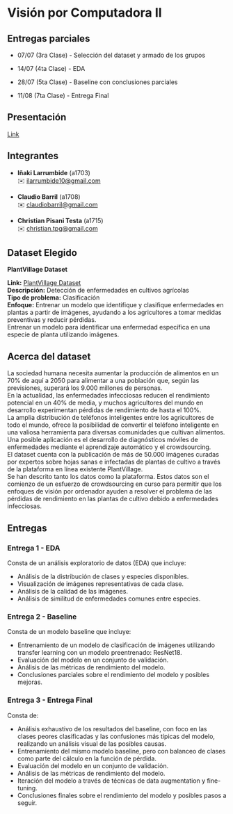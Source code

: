 # Visión por Computadora II

## Entregas parciales

* 07/07 (3ra Clase) - Selección del dataset y armado de los grupos

* 14/07 (4ta Clase) - EDA

* 28/07 (5ta Clase) - Baseline con conclusiones parciales

* 11/08 (7ta Clase)  - Entrega Final

## Presentación

[Link](https://docs.google.com/presentation/d/17w73SuldkLfFn8Y4MhdrUNgf-jo2GDkRfNBzaEHOqlc/edit?usp=sharing)

## Integrantes

- **Iñaki Larrumbide** (a1703)  
  ✉️ [ilarrumbide10@gmail.com](mailto:ilarrumbide10@gmail.com)

- **Claudio Barril** (a1708)  
  ✉️ [claudiobarril@gmail.com](mailto:claudiobarril@gmail.com)

- **Christian Pisani Testa** (a1715)  
  ✉️ [christian.tpg@gmail.com](mailto:christian.tpg@gmail.com)

## Dataset Elegido

**PlantVillage Dataset**

**Link:** [PlantVillage Dataset](https://www.kaggle.com/datasets/abdallahalidev/plantvillage-dataset)\
**Descripción:** Detección de enfermedades en cultivos agrícolas\
**Tipo de problema:** Clasificación\
**Enfoque:** Entrenar un modelo que identifique y clasifique enfermedades en plantas a partir de imágenes, ayudando a los agricultores a tomar medidas preventivas y reducir pérdidas.\
Entrenar un modelo para identificar una enfermedad específica en una especie de planta utilizando imágenes.

## Acerca del dataset

La sociedad humana necesita aumentar la producción de alimentos en un 70% de aquí a 2050 para alimentar a una población que, según las previsiones, superará los 9.000 millones de personas.\
En la actualidad, las enfermedades infecciosas reducen el rendimiento potencial en un 40% de media, y muchos agricultores del mundo en desarrollo experimentan pérdidas de rendimiento de hasta el 100%.\
La amplia distribución de teléfonos inteligentes entre los agricultores de todo el mundo, ofrece la posibilidad de convertir el teléfono inteligente en una valiosa herramienta para diversas comunidades que cultivan alimentos.\
Una posible aplicación es el desarrollo de diagnósticos móviles de enfermedades mediante el aprendizaje automático y el crowdsourcing.\
El dataset cuenta con la publicación de más de 50.000 imágenes curadas por expertos sobre hojas sanas e infectadas de plantas de cultivo a través de la plataforma en línea existente PlantVillage. \
Se han descrito tanto los datos como la plataforma. Estos datos son el comienzo de un esfuerzo de crowdsourcing en curso para permitir que los enfoques de visión por ordenador ayuden a resolver el problema de las pérdidas de rendimiento en las plantas de cultivo debido a enfermedades infecciosas.

## Entregas

### Entrega 1 - EDA

Consta de un análisis exploratorio de datos (EDA) que incluye:
- Análisis de la distribución de clases y especies disponibles.
- Visualización de imágenes representativas de cada clase.
- Análisis de la calidad de las imágenes.
- Análisis de similitud de enfermedades comunes entre especies.

### Entrega 2 - Baseline

Consta de un modelo baseline que incluye:
- Entrenamiento de un modelo de clasificación de imágenes utilizando transfer learning con un modelo preentrenado: ResNet18.
- Evaluación del modelo en un conjunto de validación.
- Análisis de las métricas de rendimiento del modelo.
- Conclusiones parciales sobre el rendimiento del modelo y posibles mejoras.

### Entrega 3 - Entrega Final

Consta de:
- Análisis exhaustivo de los resultados del baseline, con foco en las clases peores clasificadas y las confusiones más típicas del modelo, realizando un análisis visual de las posibles causas.
- Entrenamiento del mismo modelo baseline, pero con balanceo de clases como parte del cálculo en la función de pérdida.
- Evaluación del modelo en un conjunto de validación.
- Análisis de las métricas de rendimiento del modelo.
- Iteración del modelo a través de técnicas de data augmentation y fine-tuning.
- Conclusiones finales sobre el rendimiento del modelo y posibles pasos a seguir.
